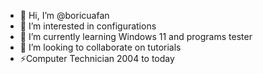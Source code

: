 - 👋 Hi, I’m @boricuafan
- 👀 I’m interested in configurations
- 🌱 I’m currently learning Windows 11 and programs tester
- 💞️ I’m looking to collaborate on tutorials
- ⚡Computer Technician 2004 to today
<!---
boricuafan/boricuafan is a ✨ special ✨ repository because its `README.md` (this file) appears on your GitHub profile.
You can click the Preview link to take a look at your changes.
--->
